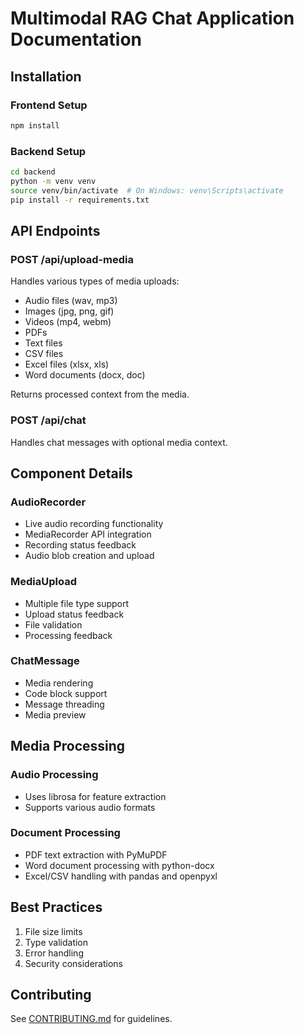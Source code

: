 # Multimodal RAG Chat Application Documentation

## Installation

### Frontend Setup
```bash
npm install
```

### Backend Setup
```bash
cd backend
python -m venv venv
source venv/bin/activate  # On Windows: venv\Scripts\activate
pip install -r requirements.txt
```

## API Endpoints

### POST /api/upload-media
Handles various types of media uploads:
- Audio files (wav, mp3)
- Images (jpg, png, gif)
- Videos (mp4, webm)
- PDFs
- Text files
- CSV files
- Excel files (xlsx, xls)
- Word documents (docx, doc)

Returns processed context from the media.

### POST /api/chat
Handles chat messages with optional media context.

## Component Details

### AudioRecorder
- Live audio recording functionality
- MediaRecorder API integration
- Recording status feedback
- Audio blob creation and upload

### MediaUpload
- Multiple file type support
- Upload status feedback
- File validation
- Processing feedback

### ChatMessage
- Media rendering
- Code block support
- Message threading
- Media preview

## Media Processing

### Audio Processing
- Uses librosa for feature extraction
- Supports various audio formats

### Document Processing
- PDF text extraction with PyMuPDF
- Word document processing with python-docx
- Excel/CSV handling with pandas and openpyxl

## Best Practices

1. File size limits
2. Type validation
3. Error handling
4. Security considerations

## Contributing

See [CONTRIBUTING.md](./CONTRIBUTING.md) for guidelines.